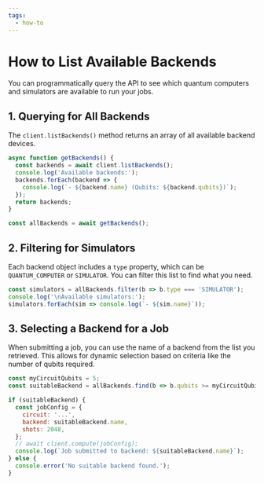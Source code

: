 ```yaml
---
tags:
  - how-to
---
```

# How to List Available Backends

You can programmatically query the API to see which quantum computers and simulators are available to run your jobs.

## 1. Querying for All Backends
The `client.listBackends()` method returns an array of all available backend devices.

```javascript
async function getBackends() {
  const backends = await client.listBackends();
  console.log('Available backends:');
  backends.forEach(backend => {
    console.log(`- ${backend.name} (Qubits: ${backend.qubits})`);
  });
  return backends;
}

const allBackends = await getBackends();
```

## 2. Filtering for Simulators
Each backend object includes a `type` property, which can be `QUANTUM_COMPUTER` or `SIMULATOR`. You can filter this list to find what you need.

```javascript
const simulators = allBackends.filter(b => b.type === 'SIMULATOR');
console.log('\nAvailable simulators:');
simulators.forEach(sim => console.log(`- ${sim.name}`));
```

## 3. Selecting a Backend for a Job
When submitting a job, you can use the name of a backend from the list you retrieved. This allows for dynamic selection based on criteria like the number of qubits required.

```javascript
const myCircuitQubits = 5;
const suitableBackend = allBackends.find(b => b.qubits >= myCircuitQubits && b.status === 'ONLINE');

if (suitableBackend) {
  const jobConfig = {
    circuit: '...',
    backend: suitableBackend.name,
    shots: 2048,
  };
  // await client.compute(jobConfig);
  console.log(`Job submitted to backend: ${suitableBackend.name}`);
} else {
  console.error('No suitable backend found.');
}
```
